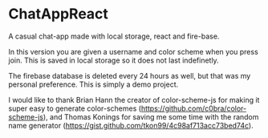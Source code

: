 # ChatAppReact
A casual chat-app made with local storage, react and fire-base.

In this version you are given a username and color scheme when you press join. This is saved in local storage so it does not last indefinetly.

The firebase database is deleted every 24 hours as well, but that was my personal preference. This is simply a demo project.

I would like to thank Brian Hann the creator of color-scheme-js for making it super easy to generate color-schemes (https://github.com/c0bra/color-scheme-js), and Thomas Konings for saving me some time with the random name generator (https://gist.github.com/tkon99/4c98af713acc73bed74c).
